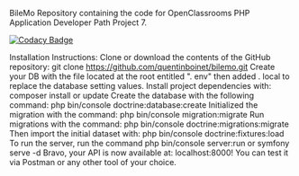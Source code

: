BileMo
Repository containing the code for OpenClassrooms PHP Application Developer Path Project 7.

[![Codacy Badge](https://app.codacy.com/project/badge/Grade/a04585b6f6a84b7eb998a4b11efc1ae6)](https://www.codacy.com/gh/Marc-Alban/Bilemo-OC-P7/dashboard?utm_source=github.com&amp;utm_medium=referral&amp;utm_content=Marc-Alban/Bilemo-OC-P7&amp;utm_campaign=Badge_Grade)


Installation Instructions:
Clone or download the contents of the GitHub repository: git clone https://github.com/quentinboinet/bilemo.git
Create your DB with the file located at the root entitled ". env" then added . local to replace the database setting values.
Install project dependencies with: composer install or update
Create the database with the following command: php bin/console doctrine:database:create
Initialized the migration with the command: php bin/console migration:migrate
Run migrations with the command: php bin/console doctrine:migrations:migrate
Then import the initial dataset with: php bin/console doctrine:fixtures:load
To run the server, run the command php bin/console server:run or symfony serve -d
Bravo, your API is now available at: localhost:8000! You can test it via Postman or any other tool of your choice.
